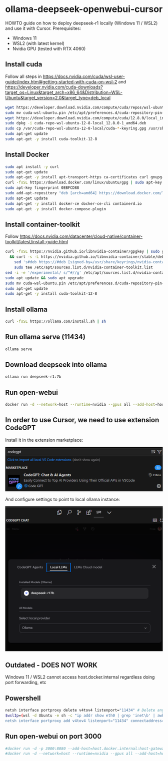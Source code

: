 # ollama-deepseek-openwebui-cursor
HOWTO guide on how to deploy deepseek-r1 locally (Windows 11 / WSL2) and use it with Cursor.
Prerequisites:
- Windows 11
- WSL2 (with latest kernel)
- Nvidia GPU (tested with RTX 4060)

## Install cuda
Follow all steps in https://docs.nvidia.com/cuda/wsl-user-guide/index.html#getting-started-with-cuda-on-wsl-2
and https://developer.nvidia.com/cuda-downloads?target_os=Linux&target_arch=x86_64&Distribution=WSL-Ubuntu&target_version=2.0&target_type=deb_local

```bash 
wget https://developer.download.nvidia.com/compute/cuda/repos/wsl-ubuntu/x86_64/cuda-wsl-ubuntu.pin
sudo mv cuda-wsl-ubuntu.pin /etc/apt/preferences.d/cuda-repository-pin-600
wget https://developer.download.nvidia.com/compute/cuda/12.8.0/local_installers/cuda-repo-wsl-ubuntu-12-8-local_12.8.0-1_amd64.deb
sudo dpkg -i cuda-repo-wsl-ubuntu-12-8-local_12.8.0-1_amd64.deb
sudo cp /var/cuda-repo-wsl-ubuntu-12-8-local/cuda-*-keyring.gpg /usr/share/keyrings/
sudo apt-get update
sudo apt-get -y install cuda-toolkit-12-8
```

## Install Docker
```bash
sudo apt install -y curl
sudo apt-get update
sudo apt-get -y install apt-transport-https ca-certificates curl gnupg-agent software-properties-common
curl -fsSL https://download.docker.com/linux/ubuntu/gpg | sudo apt-key add -
sudo apt-key fingerprint 0EBFCD88
sudo add-apt-repository "deb [arch=amd64] https://download.docker.com/linux/ubuntu $(lsb_release -cs) stable"
sudo apt-get update
sudo apt-get -y install docker-ce docker-ce-cli containerd.io
sudo apt-get -y install docker-compose-plugin
```

## Install container-toolkit
Follow https://docs.nvidia.com/datacenter/cloud-native/container-toolkit/latest/install-guide.html
```bash
curl -fsSL https://nvidia.github.io/libnvidia-container/gpgkey | sudo gpg --dearmor -o /usr/share/keyrings/nvidia-container-toolkit-keyring.gpg \
  && curl -s -L https://nvidia.github.io/libnvidia-container/stable/deb/nvidia-container-toolkit.list | \
    sed 's#deb https://#deb [signed-by=/usr/share/keyrings/nvidia-container-toolkit-keyring.gpg] https://#g' | \
    sudo tee /etc/apt/sources.list.d/nvidia-container-toolkit.list
sed -i -e '/experimental/ s/^#//g' /etc/apt/sources.list.d/nvidia-container-toolkit.list
sudo apt update && sudo apt upgrade
sudo mv cuda-wsl-ubuntu.pin /etc/apt/preferences.d/cuda-repository-pin-600
sudo apt-get update
sudo apt-get -y install cuda-toolkit-12-8
```

## Install ollama
```bash
curl -fsSL https://ollama.com/install.sh | sh
```

## Run ollama serve (11434)
```bash
ollama serve
```

## Download deepseek into ollama
```bash
ollama run deepseek-r1:7b
```

## Run open-webui
```bash
docker run -d --network=host --runtime=nvidia --gpus all --add-host=host.docker.internal:host-gateway -v open-webui:/app/backend/data --name open-webui --restart always ghcr.io/open-webui/open-webui:cuda
```

## In order to use Cursor, we need to use extension CodeGPT
Install it in the extension marketplace:

![CodeGPT Extension](doc/codegpt-0.png)

And configure settings to point to local ollama instance:

![CodeGPT Settings](doc/codegpt-1.png)

## Outdated - DOES NOT WORK
Windows 11 / WSL2 cannot access host.docker.internal regardless doing port forwarding, etc

## Powershell
```bash
netsh interface portproxy delete v4tov4 listenport="11434" # Delete any existing port 11434 forwarding
$wslIp=(wsl -d Ubuntu -e sh -c "ip addr show eth0 | grep 'inet\b' | awk '{print `$2}' | cut -d/ -f1") # Get the private IP of the WSL2 instance
netsh interface portproxy add v4tov4 listenport="11434" connectaddress="$wslIp" connectport="11434"
```

## Run open-webui on port 3000
```bash
#docker run -d -p 3000:8080 --add-host=host.docker.internal:host-gateway -v open-webui:/app/backend/data --name open-webui --restart always ghcr.io/open-webui/open-webui:cuda
#docker run -d --network=host --runtime=nvidia --gpus all --add-host=host.docker.internal:host-gateway -v open-webui:/app/backend/data --name open-webui --restart always ghcr.io/open-webui/open-webui:cuda
```